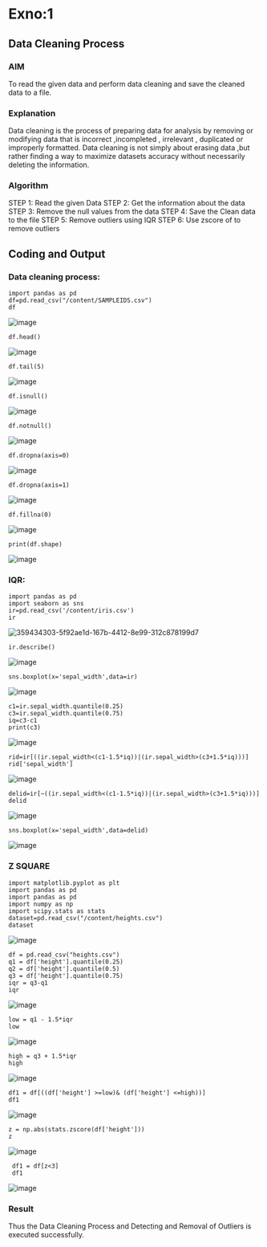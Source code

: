 # Exno:1
## Data Cleaning Process
### AIM
To read the given data and perform data cleaning and save the cleaned data to a file.
### Explanation
Data cleaning is the process of preparing data for analysis by removing or modifying data that is incorrect ,incompleted , irrelevant , duplicated or improperly formatted. Data cleaning is not simply about erasing data ,but rather finding a way to maximize datasets accuracy without necessarily deleting the information.
### Algorithm
STEP 1: Read the given Data
STEP 2: Get the information about the data
STEP 3: Remove the null values from the data
STEP 4: Save the Clean data to the file
STEP 5: Remove outliers using IQR
STEP 6: Use zscore of to remove outliers
## Coding and Output
### Data cleaning process:

```
import pandas as pd
df=pd.read_csv("/content/SAMPLEIDS.csv")
df
```

![image](https://github.com/user-attachments/assets/93401c95-bb10-41fd-879e-4969a5f7ee4f)

```
df.head()
```

![image](https://github.com/user-attachments/assets/1a447fe0-a978-4c92-87b7-a98c6c1d7d84)

```
df.tail(5)
```

![image](https://github.com/user-attachments/assets/5cda549c-de93-45b7-ba82-b7f5f5e686af)

```
df.isnull()
```

![image](https://github.com/user-attachments/assets/77005ab8-affc-49a0-94bb-e85103cdba08)

```
df.notnull()
```

![image](https://github.com/user-attachments/assets/01585993-3e36-4f64-b635-bec23b09a13a)

```
df.dropna(axis=0)
```

![image](https://github.com/user-attachments/assets/2f67b824-36bd-4f8b-9b45-e101d99f273c)

```
df.dropna(axis=1)
```

![image](https://github.com/user-attachments/assets/6a6d8a81-5109-4079-aa55-9de0774f7a66)

```
df.fillna(0)
```

![image](https://github.com/user-attachments/assets/366417b2-0fd6-4a00-b2d8-99bdb7c62661)

```
print(df.shape)
```

![image](https://github.com/user-attachments/assets/bef54714-c7f9-48a6-89f7-71feb365d436)

### IQR:

```
import pandas as pd
import seaborn as sns
ir=pd.read_csv('/content/iris.csv')
ir
```

![359434303-5f92ae1d-167b-4412-8e99-312c878199d7](https://github.com/user-attachments/assets/41fc23ee-ac24-4c9d-b9cf-ce683d86d862)

```
ir.describe()
```

![image](https://github.com/user-attachments/assets/c0540501-73de-4ecc-9d1f-ead4961372cd)

```
sns.boxplot(x='sepal_width',data=ir)
```

![image](https://github.com/user-attachments/assets/452705a2-1d41-45ed-9897-1fd921770faa)

```
c1=ir.sepal_width.quantile(0.25)
c3=ir.sepal_width.quantile(0.75)
iq=c3-c1
print(c3)
```

![image](https://github.com/user-attachments/assets/1c9ec84f-e759-4185-a6a8-c6d9ad763747)

```
rid=ir[((ir.sepal_width<(c1-1.5*iq))|(ir.sepal_width>(c3+1.5*iq)))]
rid['sepal_width']
```

![image](https://github.com/user-attachments/assets/0e6ce3cc-3d98-44bb-b68d-5fb8d1ac666b)

```
delid=ir[~((ir.sepal_width<(c1-1.5*iq))|(ir.sepal_width>(c3+1.5*iq)))]
delid
```

![image](https://github.com/user-attachments/assets/6a133748-77c2-4dca-8f77-8b278b5d4505)

```
sns.boxplot(x='sepal_width',data=delid)
```

![image](https://github.com/user-attachments/assets/064fc55c-0136-4e32-af0f-f47b2d6e9f86)

### Z SQUARE

```
import matplotlib.pyplot as plt
import pandas as pd
import pandas as pd
import numpy as np
import scipy.stats as stats
dataset=pd.read_csv("/content/heights.csv")
dataset
```

![image](https://github.com/user-attachments/assets/91aaebae-9883-4d8b-8973-ca9062d26978)

```
df = pd.read_csv("heights.csv")
q1 = df['height'].quantile(0.25)
q2 = df['height'].quantile(0.5)
q3 = df['height'].quantile(0.75)
iqr = q3-q1
iqr
```

![image](https://github.com/user-attachments/assets/0bdd0dd4-c5ae-4427-b52a-80d79f3207f7)

```
low = q1 - 1.5*iqr
low
```

![image](https://github.com/user-attachments/assets/5ad613c6-415a-4fd5-9a6b-56d97e1ca47a)

```
high = q3 + 1.5*iqr
high
```

![image](https://github.com/user-attachments/assets/d9389aa7-e169-42df-aed4-037dd72cb08d)

```
df1 = df[((df['height'] >=low)& (df['height'] <=high))]
df1
```

![image](https://github.com/user-attachments/assets/8b3080a2-d1b8-4a38-98d1-1f141bdacbd4)

```
z = np.abs(stats.zscore(df['height']))
z
```

![image](https://github.com/user-attachments/assets/20e5a03a-23e3-448b-bbb7-11f5fce6bbad)

```
 df1 = df[z<3]
 df1
```

![image](https://github.com/user-attachments/assets/b0dc52f3-9a89-4a0d-b598-9ece1cda054b)

### Result
Thus the Data Cleaning Process and Detecting and Removal of Outliers is executed successfully.     
